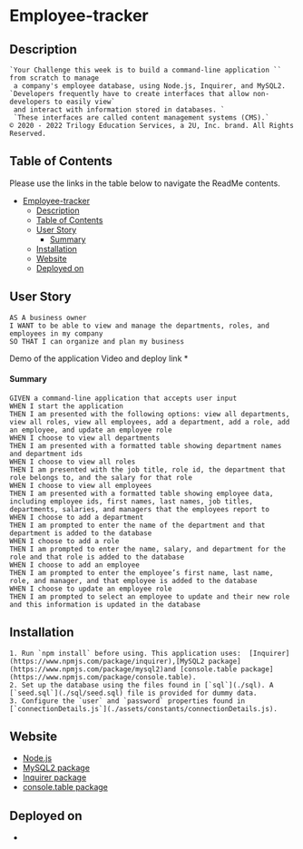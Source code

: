 # Employee-tracker

## Description
```
`Your Challenge this week is to build a command-line application ``
from scratch to manage
 a company's employee database, using Node.js, Inquirer, and MySQL2. `Developers frequently have to create interfaces that allow non-developers to easily view` 
 and interact with information stored in databases. `
 `These interfaces are called content management systems (CMS).`
© 2020 - 2022 Trilogy Education Services, a 2U, Inc. brand. All Rights Reserved.
```


## Table of Contents

Please use the links in the table below to navigate the ReadMe contents.

- [Employee-tracker](#Employee-tracker)
  - [Description](#description)
  - [Table of Contents](#table-of-contents)
  - [User Story](#user-story)
      - [Summary](#summary)
  - [Installation](#installation)
  - [Website](#website)
  - [Deployed on](#deployed-on)


## User Story

```
AS A business owner
I WANT to be able to view and manage the departments, roles, and employees in my company
SO THAT I can organize and plan my business
```

  Demo of the application Video and deploy link *

#### Summary 
```
GIVEN a command-line application that accepts user input
WHEN I start the application
THEN I am presented with the following options: view all departments, view all roles, view all employees, add a department, add a role, add an employee, and update an employee role
WHEN I choose to view all departments
THEN I am presented with a formatted table showing department names and department ids
WHEN I choose to view all roles
THEN I am presented with the job title, role id, the department that role belongs to, and the salary for that role
WHEN I choose to view all employees
THEN I am presented with a formatted table showing employee data, including employee ids, first names, last names, job titles, departments, salaries, and managers that the employees report to
WHEN I choose to add a department
THEN I am prompted to enter the name of the department and that department is added to the database
WHEN I choose to add a role
THEN I am prompted to enter the name, salary, and department for the role and that role is added to the database
WHEN I choose to add an employee
THEN I am prompted to enter the employee’s first name, last name, role, and manager, and that employee is added to the database
WHEN I choose to update an employee role
THEN I am prompted to select an employee to update and their new role and this information is updated in the database
```

## Installation
```
1. Run `npm install` before using. This application uses:  [Inquirer](https://www.npmjs.com/package/inquirer),[MySQL2 package](https://www.npmjs.com/package/mysql2)and [console.table package](https://www.npmjs.com/package/console.table).
2. Set up the database using the files found in [`sql`](./sql). A [`seed.sql`](./sql/seed.sql) file is provided for dummy data.
3. Configure the `user` and `password` properties found in [`connectionDetails.js`](./assets/constants/connectionDetails.js).
```

## Website
- [Node.js](https://nodejs.org/en/)
- [MySQL2 package](https://www.npmjs.com/package/mysql2)
- [Inquirer package](https://www.npmjs.com/package/inquirer)
- [console.table package](https://www.npmjs.com/package/console.table)

## Deployed on
- 